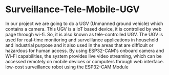 # Surveillance-Tele-Mobile-UGV
In our project we are going to do a UGV (Unmanned ground vehicle) which contains a camera. This UGV is a IoT based device, it is controlled by web page through wi-fi. So, it is also known as tele-controlled UGV. The UGV is used for real-time monitoring and surveillance applications in household and industrial purpose and it also used in the areas that are difficult or hazardous for human access. By using ESP32-CAM's onboard camera and Wi-Fi capabilities, the system provides live video streaming, which can be accessed remotely on mobile devices or computers through web interface. low-cost surveillance robot using the ESP32-CAM Module
